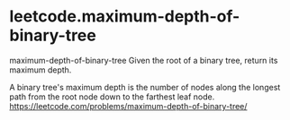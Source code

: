 # leetcode.maximum-depth-of-binary-tree
maximum-depth-of-binary-tree
Given the root of a binary tree, return its maximum depth.

A binary tree's maximum depth is the number of nodes along the longest path from the root node down to the farthest leaf node.
https://leetcode.com/problems/maximum-depth-of-binary-tree/
